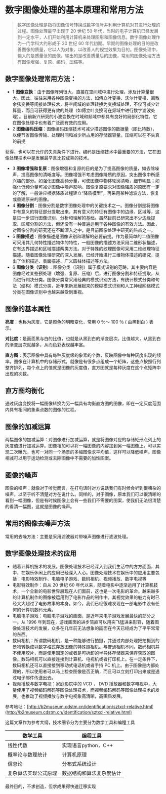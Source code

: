 # 数字图像处理的基本原理和常用方法

> 数字图像处理是指将图像信号转换成数字信号并利用计算机对其进行处理的过程。图像处理最早出现于 20 世纪 50 年代，当时的电子计算机已经发展到一定水平，人们开始利用计算机来处理图形和图像信息。数字图像处理作为一门学科大约形成于 20 世纪 60 年代初期。早期的图像处理的目的是改善图像的质量，它以人为对象，以改善人的视觉效果为目的。图像处理中，输入的是质量低的图像，输出的是改善质量后的图像，常用的图像处理方法有图像增强、复原、编码、压缩等。 

## 数字图像处理常用方法：
- 1 **图像变换**：由于图像阵列很大，直接在空间域中进行处理，涉及计算量很大。因此，往往采用各种图像变换的方法，如傅立叶变换、沃尔什变换、离散余弦变换等间接处理技术，将空间域的处理转换为变换域处理，不仅可减少计算量，而且可获得更有效的处理（如傅立叶变换可在频域中进行数字滤波处理）。目前新兴研究的小波变换在时域和频域中都具有良好的局部化特性，它在图像处理中也有着广泛而有效的应用。 
- 2 **图像编码压缩**：图像编码压缩技术可减少描述图像的数据量（即比特数），以便节省图像传输、处理时间和减少所占用的存储器容量。压缩可以在不失真的前提

获得，也可以在允许的失真条件下进行。编码是压缩技术中最重要的方法，它在图像处理技术中是发展最早且比较成熟的技术。 
- 3 **图像增强和复原**：图像增强和复原的目的是为了提高图像的质量，如去除噪声，提高图像的清晰度等。图像增强不考虑图像降质的原因，突出图像中所感兴趣的部分。如强化图像高频分量，可使图像中物体轮廓清晰，细节明显；如强化低频分量可减少图像中噪声影响。图像复原要求对图像降质的原因有一定的了解，一般讲应根据降质过程建立“降质模型”，再采用某种滤波方法，恢复或重建原来的图像。 
- 4 **图像分割**：图像分割是数字图像处理中的关键技术之一。图像分割是将图像中有意义的特征部分提取出来，其有意义的特征有图像中的边缘、区域等，这是进一步进行图像识别、分析和理解的基础。虽然目前已研究出不少边缘提取、区域分割的方法，但还没有一种普遍适用于各种图像的有效方法。因此，对图像分割的研究还在不断深入之中，是目前图像处理中研究的热点之一。 
- 5 **图像描述**：图像描述是图像识别和理解的必要前提。作为最简单的二值图像可采用其几何特性描述物体的特性，一般图像的描述方法采用二维形状描述，它有边界描述和区域描述两类方法。对于特殊的纹理图像可采用二维纹理特征描述。随着图像处理研究的深入发展，已经开始进行三维物体描述的研究，提出了体积描述、表面描述、广义圆柱体描述等方法。 
- 6 **图像分类（识别**）：图像分类（识别）属于模式识别的范畴，其主要内容是图像经过某些预处理（增强、复原、压缩）后，进行图像分割和特征提取，从而进行判决分类。图像分类常采用经典的模式识别方法，有统计模式分类和句法（结构）模式分类，近年来新发展起来的模糊模式识别和人工神经网络模式分类在图像识别中也越来越受到重视。

## 图像的基本属性
**亮度**：也称为灰度，它是颜色的明暗变化，常用 0 ％～ 100 ％ ( 由黑到白 ) 表示。

**对比度**：是画面黑与白的比值，也就是从黑到白的渐变层次。比值越大，从黑到白的渐变层次就越多，从而色彩表现越丰富。 

**直方图**：表示图像中具有每种灰度级的象素的个数，反映图像中每种灰度出现的频率。图像在计算机中的存储形式，就像是有很多点组成一个矩阵，这些点按照行列整齐排列，每个点上的值就是图像的灰度值，直方图就是每种灰度在这个点矩阵中出现的次数。

## 直方图均衡化
通过灰度变换将一幅图像转换为另一幅具有均衡直方图的图像，即在一定灰度范围内具有相同的象素点数的图像的过程。

## 图像的加减运算
两幅图像的加减运算：对图像进行加减运算，就是将图像对应的存储矩形点列上的灰度值进行加减运算。图像相加可以将一幅图像的内容加到另一幅图像上，可以实现二次曝光，也可一对同一个场景的多幅图像求平均值，这样可以降低噪声。图像相减可以用于运动检测或去除图像中不需要的加性图案。 

## 图像的噪声 
图像的噪声：就像对于听觉而言，在打电话时对方说话我们有时候会听到很嘈杂的噪声，以至于听不清楚对方在说什么。同样的，对于图像，原本我们可以很清晰的看到一幅图像，但是有时候图像上会有一些我们不需要的图案，使我们无法很清楚的看清一幅图，这就是图像的噪声。

## 常用的图像去噪声方法
常用的去噪方法：主要是采用滤波器对带噪声图像进行滤波处理。

## 数字图像处理技术的应用
- 随着计算机技术的发展，图像处理技术已经深入到我们生活中的方方面面，其中，在娱乐休闲上的应用已经深入人心。图像处理技术在娱乐中的应用主要包括：电影特效制作、电脑电子游戏、数码相机、视频播放、数字电视等 
 -   电影特效制作：自从 20 世纪 60 年代以来，随着电影中逐渐运用了计算机技术，一个全新的电影世界展现在人们面前，这也是一次电影的革命。越来越多的计算机制作的图像被运用到了电影作品的制作中。其视觉效果的魅力有时已经大大超过了电影故事的本身。如今，我们已经很难发现在一部电影中没有任何的计算机数码元素。 
-    电脑电子游戏：电脑电子游戏的画面，是近年来电子游戏发展最快的部分之一。从 1996 年到现在，游戏画面的进步简直可以用突飞猛进来形容，随着图像处理技术的发展，众多在几年前无法想象的画面在今天已经成为了平平常常的东西。 
 -   数码相机：所谓数码相机，是一种能够进行拍摄，并通过内部处理把拍摄到的景物转换成以数字格式存放图像的特殊照相机。与普通相机不同，数码相机并不使用胶片，而是使用固定的或者是可拆卸的半导体存储器来保存获取的图像。数码相机可以直接连接到计算机、电视机或者打印机上。在一定条件下，数码相机还可以直接接到移动式电话机或者手持 PC 机上。由于图像是内部处理的，所以使用者可以马上检查图像是否正确，而且可以立刻打印出来或是通过电子邮件传送出去。 
 -   视频播放与数字电视：家庭影院中的 VCD ， DVD 播放器和数字电视中，大量使用了视频编码解码等图像处理技术，而视频编码解码等图像处理技术的发展，也推动了视频播放与数字电视象高清晰，高画质发展。 
 

参考地址：[http://b2museum.cdstm.cn/identification/sztxcl-relative.html](http://b2museum.cdstm.cn/identification/sztxcl-relative.html)

这篇文章作为参考大纲，技术细节分为主要分为数学工具和编程工具

数学工具 | 编程工具
---|---
线性代数 | 实现语言python，C++
概率论与数理统计 | 计算机原理
信息论 | 分布式系统设计
复杂算法实现公式原理 | 数据结构和算法复杂度估计

最终目的，不求创造，但求成果得快速迁移实现
